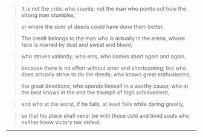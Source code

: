 
>It is not the critic who counts; not the man who points out how the strong man stumbles, 

>or where the doer of deeds could have done them better. 

>The credit belongs to the man who is actually in the arena, whose face is marred by dust and sweat and blood; 

>who strives valiantly; who errs, who comes short again and again, 

>because there is no effort without error and shortcoming; but who does actually strive to do the deeds; who knows great enthusiasms, 

>the great devotions; who spends himself in a worthy cause; who at the best knows in the end the triumph of high achievement, 

>and who at the worst, if he fails, at least fails while daring greatly, 

>so that his place shall never be with those cold and timid souls who neither know victory nor defeat.
****
